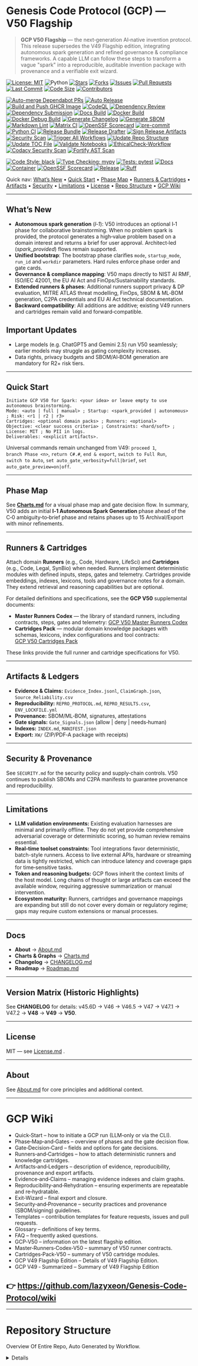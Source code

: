 # Genesis Code Protocol (GCP) — V50 Flagship

> **GCP V50 Flagship** — the next‑generation AI‑native invention protocol. This release supersedes the V49 Flagship edition, integrating autonomous spark generation and refined governance & compliance frameworks. A capable LLM can follow these steps to transform a vague "spark" into a reproducible, auditable invention package with provenance and a verifiable exit wizard.

<!-- PR Mentor badges -->
<!-- CORE BADGES -->
[![License: MIT](https://img.shields.io/badge/license-MIT-brightgreen)](LICENSE.md)
![Python](https://img.shields.io/badge/python-3.10%2B-blue)
[![Stars](https://img.shields.io/github/stars/lazyxeon/Genesis-Code-Protocol?style=flat)](https://github.com/lazyxeon/Genesis-Code-Protocol/stargazers)
[![Forks](https://img.shields.io/github/forks/lazyxeon/Genesis-Code-Protocol?style=flat)](https://github.com/lazyxeon/Genesis-Code-Protocol/network/members)
[![Issues](https://img.shields.io/github/issues/lazyxeon/Genesis-Code-Protocol)](https://github.com/lazyxeon/Genesis-Code-Protocol/issues)
[![Pull Requests](https://img.shields.io/github/issues-pr/lazyxeon/Genesis-Code-Protocol)](https://github.com/lazyxeon/Genesis-Code-Protocol/pulls)
[![Last Commit](https://img.shields.io/github/last-commit/lazyxeon/Genesis-Code-Protocol)](https://github.com/lazyxeon/Genesis-Code-Protocol/commits/main)
[![Code Size](https://img.shields.io/github/languages/code-size/lazyxeon/Genesis-Code-Protocol)](https://github.com/lazyxeon/Genesis-Code-Protocol)
[![Contributors](https://img.shields.io/github/contributors/lazyxeon/Genesis-Code-Protocol)](https://github.com/lazyxeon/Genesis-Code-Protocol/graphs/contributors)

<!-- CI / AUTOMATION BADGES -->
[![Auto-merge Dependabot PRs](https://github.com/lazyxeon/Genesis-Code-Protocol/actions/workflows/auto-merge-dependabot.yml/badge.svg?branch=main)](https://github.com/lazyxeon/Genesis-Code-Protocol/actions/workflows/auto-merge-dependabot.yml)
[![Auto Release](https://github.com/lazyxeon/Genesis-Code-Protocol/actions/workflows/auto-release.yml/badge.svg?branch=main)](https://github.com/lazyxeon/Genesis-Code-Protocol/actions/workflows/auto-release.yml)
[![Build and Push GHCR Image](https://github.com/lazyxeon/Genesis-Code-Protocol/actions/workflows/build-and-push-ghcr.yml/badge.svg?branch=main)](https://github.com/lazyxeon/Genesis-Code-Protocol/actions/workflows/build-and-push-ghcr.yml)
[![CodeQL](https://github.com/lazyxeon/Genesis-Code-Protocol/actions/workflows/codeql.yml/badge.svg?branch=main)](https://github.com/lazyxeon/Genesis-Code-Protocol/actions/workflows/codeql.yml)
[![Dependency Review](https://github.com/lazyxeon/Genesis-Code-Protocol/actions/workflows/dependency-review.yml/badge.svg?branch=main)](https://github.com/lazyxeon/Genesis-Code-Protocol/actions/workflows/dependency-review.yml)
[![Dependency Submission](https://github.com/lazyxeon/Genesis-Code-Protocol/actions/workflows/dependency-submission.yml/badge.svg?branch=main)](https://github.com/lazyxeon/Genesis-Code-Protocol/actions/workflows/dependency-submission.yml)
[![Docs Build](https://github.com/lazyxeon/Genesis-Code-Protocol/actions/workflows/docs.yml/badge.svg?branch=main)](https://github.com/lazyxeon/Genesis-Code-Protocol/actions/workflows/docs.yml)
[![Docker Build](https://github.com/lazyxeon/Genesis-Code-Protocol/actions/workflows/docker-build.yml/badge.svg?branch=main)](https://github.com/lazyxeon/Genesis-Code-Protocol/actions/workflows/docker-build.yml)
[![Docker Debug Build](https://github.com/lazyxeon/Genesis-Code-Protocol/actions/workflows/docker-debug.yml/badge.svg?branch=main)](https://github.com/lazyxeon/Genesis-Code-Protocol/actions/workflows/docker-debug.yml)
[![Generate Changelog](https://github.com/lazyxeon/Genesis-Code-Protocol/actions/workflows/generate-changelog.yml/badge.svg?branch=main)](https://github.com/lazyxeon/Genesis-Code-Protocol/actions/workflows/generate-changelog.yml)
[![Generate SBOM](https://github.com/lazyxeon/Genesis-Code-Protocol/actions/workflows/sbom.yml/badge.svg?branch=main)](https://github.com/lazyxeon/Genesis-Code-Protocol/actions/workflows/sbom.yml)
[![Markdown Lint](https://github.com/lazyxeon/Genesis-Code-Protocol/actions/workflows/markdownlint.yml/badge.svg?branch=main)](https://github.com/lazyxeon/Genesis-Code-Protocol/actions/workflows/markdownlint.yml)
[![Matrix CI](https://github.com/lazyxeon/Genesis-Code-Protocol/actions/workflows/matrix-ci.yml/badge.svg?branch=main)](https://github.com/lazyxeon/Genesis-Code-Protocol/actions/workflows/matrix-ci.yml)
[![OpenSSF Scorecard](https://github.com/lazyxeon/Genesis-Code-Protocol/actions/workflows/ossf-scorecard.yml/badge.svg?branch=main)](https://github.com/lazyxeon/Genesis-Code-Protocol/actions/workflows/ossf-scorecard.yml)
[![pre-commit](https://github.com/lazyxeon/Genesis-Code-Protocol/actions/workflows/pre-commit.yml/badge.svg?branch=main)](https://github.com/lazyxeon/Genesis-Code-Protocol/actions/workflows/pre-commit.yml)
[![Python CI](https://github.com/lazyxeon/Genesis-Code-Protocol/actions/workflows/Python-CI.yml/badge.svg?branch=main)](https://github.com/lazyxeon/Genesis-Code-Protocol/actions/workflows/Python-CI.yml)
[![Release Bundle](https://github.com/lazyxeon/Genesis-Code-Protocol/actions/workflows/release-bundle.yml/badge.svg?branch=main)](https://github.com/lazyxeon/Genesis-Code-Protocol/actions/workflows/release-bundle.yml)
[![Release Drafter](https://github.com/lazyxeon/Genesis-Code-Protocol/actions/workflows/release-drafter.yml/badge.svg?branch=main)](https://github.com/lazyxeon/Genesis-Code-Protocol/actions/workflows/release-drafter.yml)
[![Sign Release Artifacts](https://github.com/lazyxeon/Genesis-Code-Protocol/actions/workflows/release-sign.yml/badge.svg?branch=main)](https://github.com/lazyxeon/Genesis-Code-Protocol/actions/workflows/release-sign.yml)
[![Security Scan](https://github.com/lazyxeon/Genesis-Code-Protocol/actions/workflows/security-scan.yml/badge.svg?branch=main)](https://github.com/lazyxeon/Genesis-Code-Protocol/actions/workflows/security-scan.yml)
[![Trigger All Workflows](https://github.com/lazyxeon/Genesis-Code-Protocol/actions/workflows/trigger-all-workflows.yml/badge.svg?branch=main)](https://github.com/lazyxeon/Genesis-Code-Protocol/actions/workflows/trigger-all-workflows.yml)
[![Update Repo Structure](https://github.com/lazyxeon/Genesis-Code-Protocol/actions/workflows/update-repo-structure.yml/badge.svg?branch=main)](https://github.com/lazyxeon/Genesis-Code-Protocol/actions/workflows/update-repo-structure.yml)
[![Update TOC File](https://github.com/lazyxeon/Genesis-Code-Protocol/actions/workflows/update-toc-file.yml/badge.svg?branch=main)](https://github.com/lazyxeon/Genesis-Code-Protocol/actions/workflows/update-toc-file.yml)
[![Validate Notebooks](https://github.com/lazyxeon/Genesis-Code-Protocol/actions/workflows/validate-notebooks.yml/badge.svg?branch=main)](https://github.com/lazyxeon/Genesis-Code-Protocol/actions/workflows/validate-notebooks.yml)
[![EthicalCheck-Workflow](https://github.com/lazyxeon/Genesis-Code-Protocol/actions/workflows/ethicalcheck.yml/badge.svg)](https://github.com/lazyxeon/Genesis-Code-Protocol/actions/workflows/ethicalcheck.yml)
[![Codacy Security Scan](https://github.com/lazyxeon/Genesis-Code-Protocol/actions/workflows/codacy.yml/badge.svg)](https://github.com/lazyxeon/Genesis-Code-Protocol/actions/workflows/codacy.yml)
[![Fortify AST Scan](https://github.com/lazyxeon/Genesis-Code-Protocol/actions/workflows/fortify.yml/badge.svg)](https://github.com/lazyxeon/Genesis-Code-Protocol/actions/workflows/fortify.yml)

<!-- QUALITY / STYLE -->
[![Code Style: black](https://img.shields.io/badge/code%20style-black-000000.svg)](https://black.readthedocs.io/)
[![Type Checking: mypy](https://img.shields.io/badge/type%20checking-mypy-2A6DB2)](https://mypy.readthedocs.io/)
[![Tests: pytest](https://img.shields.io/badge/tests-pytest-0A9EDC)](https://docs.pytest.org/)
[![Docs](https://img.shields.io/badge/docs-mkdocs%20material-blue)](https://lazyxeon.github.io/Genesis-Code-Protocol/)
[![Container](https://img.shields.io/badge/ghcr-image-blue)](https://ghcr.io/lazyxeon/Genesis-Code-Protocol)
[![OpenSSF Scorecard](https://api.scorecard.dev/projects/github.com/lazyxeon/Genesis-Code-Protocol/badge)](https://scorecard.dev/viewer/?uri=github.com/lazyxeon/Genesis-Code-Protocol)
[![Release](https://img.shields.io/github/v/release/lazyxeon/Genesis-Code-Protocol)](https://github.com/lazyxeon/Genesis-Code-Protocol/releases/latest)
[![Ruff](https://img.shields.io/badge/Ruff-linting-blue)](https://docs.astral.sh/ruff/)

Quick nav: [What’s New](#whats-new) • [Quick Start](#quick-start) • [Phase Map](#phase-map) • [Runners & Cartridges](#runners--cartridges) • [Artifacts](#artifacts--ledgers) • [Security](#security--provenance) • [Limitations](#limitations) • [License](#license) • [Repo Structure](#Repository-Structure) •  [GCP Wiki](#GCP-Wiki)

---

## What’s New

- **Autonomous spark generation** (*I‑1*): V50 introduces an optional I‑1 phase for collaborative brainstorming. When no problem spark is provided, the protocol generates a high‑value problem based on a domain interest and returns a brief for user approval. Architect‑led (*spark_provided*) flows remain supported.
- **Unified bootstrap**: The bootstrap phase clarifies `mode`, `startup_mode`, `run_id` and `workdir` parameters. Hard rules enforce phase order and gate cards.
- **Governance & compliance mapping**: V50 maps directly to NIST AI RMF, ISO/IEC 42001, the EU AI Act and FinOps/Sustainability standards.
- **Extended runners & phases**: Additional runners support privacy & DP evaluation, MITRE ATLAS threat modelling, FinOps, SBOM & ML‑BOM generation, C2PA credentials and EU AI Act technical documentation.
- **Backward compatibility**: All additions are additive; existing V49 runners and cartridges remain valid and forward‑compatible.

## Important Updates

- Large models (e.g. ChatGPT5 and Gemini 2.5) run V50 seamlessly; earlier models may struggle as gating complexity increases.
- Data rights, privacy budgets and SBOM/AI‑BOM generation are mandatory for R2+ risk tiers.

---

## Quick Start

```
Initiate GCP V50 for Spark: <your idea> or leave empty to use autonomous brainstorming.
Mode: <auto | full | manual> ; Startup: <spark_provided | autonomous> ; Risk: <r1 | r2 | r3>
Cartridges: <optional domain packs> ; Runners: <optional>
Objective: <clear success criteria> ; Constraints: <hard/soft> ; License: MIT ; No PII in logs.
Deliverables: <explicit artifacts>.
```

Universal commands remain unchanged from V49: `proceed 1`, `branch Phase <n>`, `return C#.#`, `end & export`, `switch to Full Run`, `switch to Auto`, `set auto_gate_verbosity=full|brief`, `set auto_gate_preview=on|off`.

---

## Phase Map

See **[Charts.md](./Charts.md)** for a visual phase map and gate decision flow. In summary, V50 adds an initial **I‑1 Autonomous Spark Generation** phase ahead of the C‑0 ambiguity‑to‑brief phase and retains phases up to 15 Archival/Export with minor refinements.

---

## Runners & Cartridges

Attach domain **Runners** (e.g., Code, Hardware, LifeSci) and **Cartridges** (e.g., Code, Legal, SynBio) when needed. Runners implement deterministic modules with defined inputs, steps, gates and telemetry. Cartridges provide embeddings, indexes, lexicons, tools and governance notes for a domain. They extend retrieval and reasoning capabilities but are optional.

For detailed definitions and specifications, see the **GCP V50** supplemental documents:

- **Master Runners Codex** — the library of standard runners, including contracts, steps, gates and telemetry: [GCP V50 Master Runners Codex](GCP%20Runners/GCP%20V50%20Supplemental%20Docs/GCP%20V50%20Master%20Runners%20Codex.md)
- **Cartridges Pack** — modular domain knowledge packages with schemas, lexicons, index configurations and tool contracts: [GCP V50 Cartridges Pack](GCP%20Runners/GCP%20V50%20Supplemental%20Docs/GCP%20V50%20Cartridges%20Pack.md)

These links provide the full runner and cartridge specifications for V50.

---

## Artifacts & Ledgers

- **Evidence & Claims:** `Evidence_Index.jsonl`, `ClaimGraph.json`, `Source_Reliability.csv`
- **Reproducibility:** `REPRO_PROTOCOL.md`, `REPRO_RESULTS.csv`, `ENV_LOCKFILE.yml`
- **Provenance:** SBOM/ML‑BOM, signatures, attestations
- **Gate signals:** `Gate_Signals.json` (allow | deny | needs‑human)
- **Indexes:** `INDEX.md`, `MANIFEST.json`
- **Export:** `XW/` (ZIP/PDF‑A package with receipts)

---

## Security & Provenance

See `SECURITY.md` for the security policy and supply‑chain controls. V50 continues to publish SBOMs and C2PA manifests to guarantee provenance and reproducibility.

---

## Limitations

- **LLM validation environments:** Existing evaluation harnesses are minimal and primarily offline. They do not yet provide comprehensive adversarial coverage or deterministic scoring, so human review remains essential.
- **Real‑time toolset constraints:** Tool integrations favor deterministic, batch-style runners. Access to live external APIs, hardware or streaming data is tightly restricted, which can introduce latency and coverage gaps for time‑sensitive tasks.
- **Token and reasoning budgets:** GCP flows inherit the context limits of the host model. Long chains of thought or large artifacts can exceed the available window, requiring aggressive summarization or manual intervention.
- **Ecosystem maturity:** Runners, cartridges and governance mappings are expanding but still do not cover every domain or regulatory regime; gaps may require custom extensions or manual processes.

---

## Docs

- **About** → [About.md](./About.md)  
- **Charts & Graphs** → [Charts.md](./Charts.md)  
- **Changelog** → [CHANGELOG.md](./CHANGELOG.md)
- **Roadmap** → [Roadmap.md](./Roadmap.md)

---

## Version Matrix (Historic Highlights)

See **CHANGELOG** for details: v45.6D → V46 → V46.5 → V47 → V47.1 → V47.2 → **V48** → **V49** → **V50**.

---

## License

MIT — see [License.md](./LICENSE.md) .

---

## About

See [About.md](./About.md) for core principles and additional context.

---

#  **GCP Wiki**

- Quick‑Start – how to initiate a GCP run (LLM‑only or via the CLI).
- Phase‑Map‑and‑Gates – overview of phases and the gate decision flow.
- Gate‑Decision‑Card – fields and options for gate decisions.
- Runners‑and‑Cartridges – how to attach deterministic runners and knowledge cartridges.
- Artifacts‑and‑Ledgers – description of evidence, reproducibility, provenance and export artifacts.
- Evidence‑and‑Claims – managing evidence indexes and claim graphs.
- Reproducibility‑and‑Rehydration – ensuring experiments are repeatable and re‑hydratable.
- Exit‑Wizard – final export and closure.
- Security‑and‑Provenance – security practices and provenance (SBOM/signing) guidelines.
- Templates – contribution templates for feature requests, issues and pull requests.
- Glossary – definitions of key terms.
- FAQ – frequently asked questions.
- GCP‑V50 – information on the latest flagship edition.
- Master‑Runners‑Codex‑V50 – summary of V50 runner contracts.
- Cartridges‑Pack‑V50 – summary of V50 cartridge modules.
- GCP V49 Flagship Edition – Details of V49 Flagship Edition.
- GCP V49 ‐ Summarized – Summary of V49 Flagship Edition

## **👉 https://github.com/lazyxeon/Genesis-Code-Protocol/wiki**

---

# **Repository Structure**

Overview Of Entire Repo, Auto Generated by Workflow.
 
<details><!-- BEGIN REPO TREE -->
```
.devcontainer/
├─ devcontainer.json
.dockerignore
.flake8
.gitattributes
.markdownlint.yml
.markdownlintignore
.pre-commit-config.yaml
About.md
CHANGELOG.md
CITATION.cff
Charts.md
Code of Conduct.md
Contributing.md
Dockerfile
Documents/
├─ A Documents Readme.md
├─ AI ChatGPT Critical Analysis Flagship GCP V49.md
├─ AI ChatGPT Critical Analysis GCP V45.6D.md
├─ AI ChatGPT Critical Analysis GCP V46.md
├─ AI ChatGPT Critical Analysis V47 Full Run EV issue.md
├─ AI Claude Critical Analysis Flagship GCP V49.md
├─ AI Claude Critical Analysis GCP V45.6d.md
├─ AI Claude Critical Analysis GCP V46.md
├─ AI Claude Critical Analysis V47 full run EV issue.md
├─ AI Grok Critical Analysis Flagship GCPV49.md
├─ AI Grok Critical Analysis GCP V45.6D.md
├─ AI Grok Critical Analysis GCP V46 .md
├─ AI Grok Critical Analysis V47 Full Run EV issue.md
├─ Feature Requests.md
├─ Issue Template.md
├─ Operations Manual.md
├─ Pull Request Template.md
├─ Requirements.md
├─ Security.md
├─ Theoretical Soundness Analysis.md
├─ index.md
├─ releases.md
├─ security_report.md
EXIT_WIZARD.txt
GCP Current Version(V50 Flagship Edition).md
GCP Runners/
├─ A V49.0 Master Runners Codex: Flagship Edition.md
├─ Agriculture & Environmental MVR Runner.md
├─ Archaeology_History Runner.md
├─ Code Runner.md
├─ Culinary Cartridge.md
├─ Cybersecurity Runner.md
├─ Deep Sea Runner.md
├─ Education Runner.md
├─ Energy_Power Runner.md
├─ Entertainment Cartridge.md
├─ Exotics Runner.md
├─ Finance & FinTech Runner.md
├─ GCP V50 Supplemental Docs/
├─ ├─ GCP V50 Cartridges Pack.md
├─ ├─ GCP V50 Master Runners Codex.md
├─ Humanitarian_Disaster Relief Cartridge.md
├─ Industrial & Utilities OT Runner.md
├─ Infrastructure Runner.md
├─ Legal Cartridge.md
├─ Life Sciences Runner.md
├─ Physical Runner.md
├─ Political Systems Runner.md
├─ Public Programs_Policy Runner.md
├─ Spaceflight_Aerospace Runner.md
├─ Sports_Athletics Cartridge.md
├─ Theology Runner.md
GCP-All-Variants/
├─ Changelog.md
├─ Changelog_P2.md
├─ V09.md
├─ V11.md
├─ V20.md
├─ V22.md
├─ V23.md
├─ V30.md
├─ V34.md
├─ V35.md
├─ V36.md
├─ V40.md
├─ V41.md
├─ V42.md
├─ V43.0.md
├─ V43.6.md
├─ V43.7.md
├─ V44.1.md
├─ V44.7.md
├─ V44.8.md
├─ V44.9b.md
├─ V44.9d.md
├─ V45.0.md
├─ V45.1.md
├─ V45.2.md
├─ V45.3.md
├─ V45.4A.md
├─ V45.5.md
├─ V45.6.md
├─ V46.0.md
├─ V46.5.md
├─ V47.0.md
├─ V47.1.md
├─ V47.2.md
├─ V48.0.md
├─ V49.0.md
├─ V49.1 Flagship Edition.md
├─ V50.md
LICENSE.md
Makefile
Notebooks/
├─ A Notebook Readme.md
├─ Adaptive QoS Allocator.ipynb
├─ Alloy Perceptual Loss.py
├─ Alloyscript.py
├─ Audio Processing.md
├─ Duality Unzipped Ouput/
├─ ├─ BENCHMARK_LEDGER.md
├─ ├─ DECISION_LEDGER.md
├─ ├─ ENV_LOCKFILE.yml
├─ ├─ Makefile
├─ ├─ README.md
├─ ├─ S49_6_Param_Sweep.csv
├─ ├─ S49_extended_details (1).csv
├─ ├─ S49_extended_summary (1).csv
├─ ├─ __init__.py
├─ ├─ adaptive_controller.py
├─ ├─ api_server.py
├─ ├─ dataplane.py
├─ ├─ default_policy.yml
├─ ├─ duality-agent.service
├─ ├─ flow_classifier.py
├─ ├─ main.py
├─ ├─ masque_placeholder.py
├─ ├─ openapi.yaml
├─ ├─ policy.py
├─ ├─ requirements.txt
├─ ├─ setup_duality.sh
├─ ├─ sim_duality.py
├─ ├─ sqm_duality.conf
├─ Full Runs/
├─ ├─ A FR Readme.md
├─ ├─ Flagship Full Runs/
├─ ├─ GCP V50 Full Runs/
├─ ├─ High Speed Internet Issue V49 Full Run.md
├─ ├─ Known EV issue Full Run, GCPv47.md
├─ ├─ Latch Full run.md
├─ ├─ Quantum Mechanics Full Run.md
├─ ├─ Solar Energy Full Run.md
├─ ├─ V48 Full Run.md
├─ JACCO.ipynb
├─ Latch LCH.md
├─ MOSAIC.ipynb
├─ Modulift Unzipped Output/
├─ ├─ CMakeLists.txt
├─ ├─ README_MODULIFT_v0.1.md
├─ ├─ REFERENCES.md
├─ ├─ S48_-0.5A_CK_Drift.md
├─ ├─ S48_-0.8_TRIZ_Contradictions.md
├─ ├─ S48_-1_WorthIt_Report.md
├─ ├─ S48_10.0_Simplicity_Audit.md
├─ ├─ S48_10.5_Optimization_Ledger.md
├─ ├─ S48_1_Context_Dossier.md
├─ ├─ S48_2_Influence_Matrix.md
├─ ├─ S48_3_Design_Envelope.md
├─ ├─ S48_4_BranchTree.md
├─ ├─ S48_5_Architecture_Blueprint.md
├─ ├─ S48_6_FunctionalPlan.md
├─ ├─ S48_8.9_RedTeam_Findings.md
├─ ├─ S48_9_Validation_Template.md
├─ ├─ bench_build.ps1
├─ ├─ bench_build.sh
├─ ├─ enable-named-modules.cmake
├─ ├─ headers.cmake
├─ ├─ hu-clang-gcc.cmake
├─ ├─ hu-msvc.cmake
├─ ├─ lib.cpp
├─ ├─ main.cpp
├─ ├─ math.hpp
├─ ├─ modulift-bench.yml
├─ ├─ modulift_explain.py
├─ ├─ modulift_explain_rules.json
├─ ├─ util.hpp
README.md
Roadmap.md
SECURITY.md
Table Of Contents.md
cli_bundle/
├─ Readme.md
├─ __init__.py
├─ audit_utils.py
├─ full_run.py
├─ gcp_cli.py
├─ phase1.py
├─ phase6_7.py
├─ prompt_utils.py
├─ requirements.txt
cost_model.md
docker/
├─ .dockerignore
├─ Dockerfile
├─ requirements.txt
docs/
├─ ci-workflow-diagnoser-runbook.md
├─ index.md
├─ roadmap.md
├─ runbook.md
governance.yaml
integration_contract.md
mkdocs.yml
observability.yaml
pytest.ini
requirements.txt
scripts/
├─ __init__.py
├─ fix_md_spacing.py
├─ generate_changelog.py
├─ generate_repo_toc.py
├─ update_repo_structure.py
security.md
setup.py
src/
├─ __init__.py
├─ config.py
├─ errors.py
├─ fuzz.py
├─ ingest.py
├─ logging_utils.py
├─ main.py
├─ matrix_ci/
├─ ├─ __init__.py
├─ ├─ pipeline.py
├─ remediate.py
├─ report.py
├─ rollback.py
├─ scan.py
├─ utils.py
tests/
├─ conftest.py
├─ test_contract.py
├─ test_e2e_smoke.py
├─ test_fix_md_spacing.py
├─ test_perf.py
├─ test_rollback.py
├─ test_security.py
├─ test_spec_validation.py
tools/
├─ audit-workflows.sh
workflow_manifest.json
```
<!-- END REPO TREE --></details>
